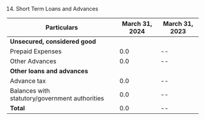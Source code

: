 14. Short Term Loans and Advances

| Particulars                  | March 31, 2024 | March 31, 2023 |
|------------------------------|----------------|----------------|
| **Unsecured, considered good**|
| Prepaid Expenses             | 0.0           | --            |
| Other Advances               | 0.0           | --            |
| **Other loans and advances**  |
| Advance tax                  | 0.0           | --            |
| Balances with statutory/government authorities | 0.0           | --            |
| **Total**                    | 0.0           | --            |